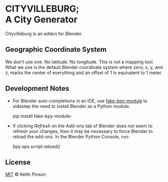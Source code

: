 # CITYVILLEBURG; <br/>A City Generator

Cityvilleburg is an addon for Blender.

## Geographic Coordinate System

We don't use one. No latitude. No longitude. 
This is not a mapping tool. What we use is the
default Blender coordinate system where zero; x, y, and z,
marks the center of everything and an offset of
1 is equivalent to 1 meter.

## Development Notes

- For Blender auto-completions in an IDE, use [fake-bpy-module](https://github.com/nutti/fake-bpy-module) to sidestep the need to install Blender as a Python module.

  
    pip install fake-bpy-module-<Blender version>

- If clicking *Refresh* on the Add-ons tab of Blender 
does not seem to refresh your changes, then it may be 
necessary to force Blender to reload the add-ons. In the
Blender Python Console, run:
  

    bpy.ops.script.reload()

## License

[MIT](./LICENSE) © Keith Pinson